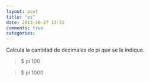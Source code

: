 ```yaml
---
layout: post
title: "pi"
date: 2013-10-27 13:55
comments: true
categories: 
---
```

Calcula la cantidad de decimales de pi que se le indique.

>$ pi 100

>$ pi 1000

